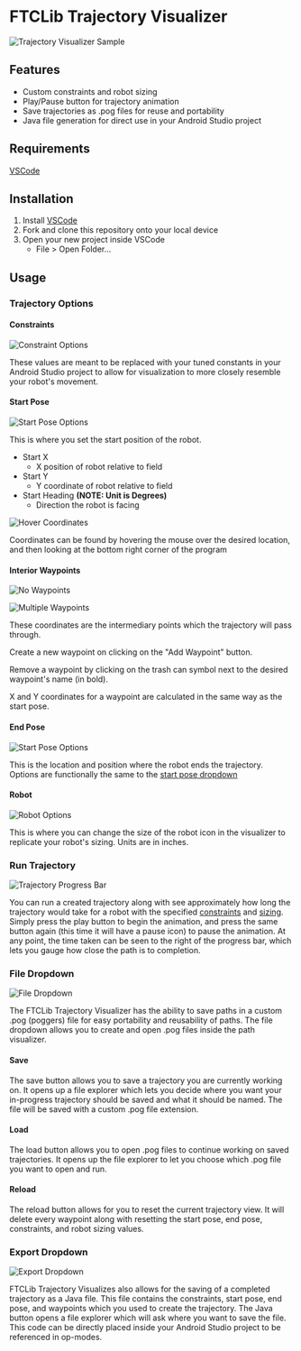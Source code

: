 # FTCLib Trajectory Visualizer

![Trajectory Visualizer Sample](/images/readme/screencap.gif?raw=true)

## Features

* Custom constraints and robot sizing
* Play/Pause button for trajectory animation
* Save trajectories as .pog files for reuse and portability
* Java file generation for direct use in your Android Studio project

## Requirements

[VSCode](https://code.visualstudio.com/download)

## Installation

1) Install [VSCode](https://code.visualstudio.com/download)
2) Fork and clone this repository onto your local device
3) Open your new project inside VSCode
   - File > Open Folder...

## Usage

### Trajectory Options

#### Constraints

![Constraint Options](/images/readme/constraint-options.png)

These values are meant to be replaced with your tuned constants in your Android Studio project to allow for visualization to more closely resemble your robot's movement.

#### Start Pose

![Start Pose Options](/images/readme/startpose-options.png)

This is where you set the start position of the robot.
- Start X
  - X position of robot relative to field
- Start Y
  - Y coordinate of robot relative to field
- Start Heading **(NOTE: Unit is Degrees)**
  - Direction the robot is facing

![Hover Coordinates](/images/readme/coordinate-hover.gif)

Coordinates can be found by hovering the mouse over the desired location, and then looking at the bottom right corner of the program

#### Interior Waypoints

![No Waypoints](/images/readme/no-waypoints.png)

![Multiple Waypoints](/images/readme/multiple-waypoints.png)

These coordinates are the intermediary points which the trajectory will pass through.

Create a new waypoint on clicking on the "Add Waypoint" button.

Remove a waypoint by clicking on the trash can symbol next to the desired waypoint's name (in bold).

X and Y coordinates for a waypoint are calculated in the same way as the start pose.


#### End Pose

![Start Pose Options](/images/readme/endpose-options.png)

This is the location and position where the robot ends the trajectory. Options are functionally the same to the [start pose dropdown](#start-pose)  

#### Robot

![Robot Options](images/readme/robot-options.png)

This is where you can change the size of the robot icon in the visualizer to replicate your robot's sizing. Units are in inches.

### Run Trajectory

![Trajectory Progress Bar](/images/readme/progressbar.gif)

You can run a created trajectory along with see approximately how long the trajectory would take for a robot with the specified [constraints](#constraints) and [sizing](#robot). Simply press the play button to begin the animation, and press the same button again (this time it will have a pause icon) to pause the animation. At any point, the time taken can be seen to the right of the progress bar, which lets you gauge how close the path is to completion. 

### File Dropdown

![File Dropdown](/images/readme/file-dropdown.png)

The FTCLib Trajectory Visualizer has the ability to save paths in a custom .pog (poggers) file for easy portability and reusability of paths. The file dropdown allows you to create and open .pog files inside the path visualizer.

#### Save

The save button allows you to save a trajectory you are currently working on. It opens up a file explorer which lets you decide where you want your in-progress trajectory should be saved and what it should be named. The file will be saved with a custom .pog file extension.

#### Load

The load button allows you to open .pog files to continue working on saved trajectories. It opens up the file explorer to let you choose which .pog file you want to open and run.

#### Reload

The reload button allows for you to reset the current trajectory view. It will delete every waypoint along with resetting the start pose, end pose, constraints, and robot sizing values.

### Export Dropdown

![Export Dropdown](/images/readme/export-dropdown.png)

FTCLib Trajectory Visualizes also allows for the saving of a completed trajectory as a Java file. This file contains the constraints, start pose, end pose, and waypoints which you used to create the trajectory. The Java button opens a file explorer which will ask where you want to save the file. This code can be directly placed inside your Android Studio project to be referenced in op-modes.